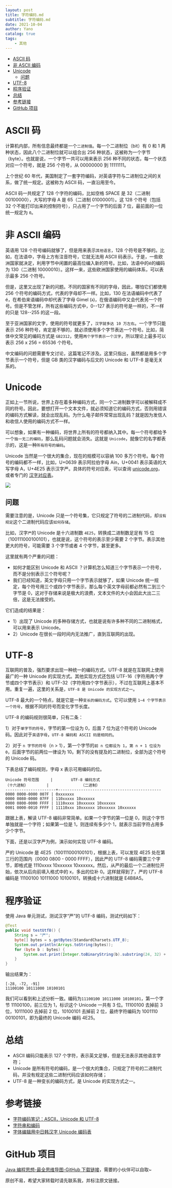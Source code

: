```yaml
---
layout: post
title: 字符编码.md
subtitle: 字符编码.md
date: 2021-10-04
author: Yano
catalog: true
tags:
    - 其他
---
```



- [ASCII 码](#ascii-码)
- [非 ASCII 编码](#非-ascii-编码)
- [Unicode](#unicode)
  - [问题](#问题)
- [UTF-8](#utf-8)
- [程序验证](#程序验证)
- [总结](#总结)
- [参考链接](#参考链接)
- [GitHub 项目](#github-项目)

# ASCII 码

计算机内部，所有信息最终都是一个`二进制值`。每一个二进制位（bit）有 0 和 1 两种状态，因此八个二进制位就可以组合出 256 种状态，这被称为一个字节（byte）。也就是说，一个字节一共可以用来表示 256 种不同的状态，每一个状态对应一个符号，就是 256 个符号，从 00000000 到 11111111。

上个世纪 60 年代，美国制定了一套字符编码，对英语字符与二进制位之间的关系，做了统一规定。这被称为 ASCII 码，一直沿用至今。

ASCII 码一共规定了 128 个字符的编码，比如空格 SPACE 是 32（二进制 00100000），大写的字母 A 是 65（二进制 01000001）。这 128 个符号（包括 32 个不能打印出来的控制符号），只占用了一个字节的后面 7 位，最前面的一位统一规定为 `0`。

# 非 ASCII 编码

英语用 128 个符号编码就够了，但是用来表示`其他语言`，128 个符号是不够的。比如，在法语中，字母上方有注音符号，它就无法用 ASCII 码表示。于是，一些欧洲国家就决定，利用字节中闲置的最高位编入新的符号。比如，法语中的é的编码为 130（二进制 10000010）。这样一来，这些欧洲国家使用的编码体系，可以表示最多 256 个符号。

但是，这里又出现了新的问题。不同的国家有不同的字母，因此，哪怕它们都使用 256 个符号的编码方式，代表的字母却不一样。比如，130 在法语编码中代表了é，在希伯来语编码中却代表了字母 Gimel (ג)，在俄语编码中又会代表另一个符号。但是不管怎样，所有这些编码方式中，0--127 表示的符号是一样的，不一样的只是 128--255 的这一段。

至于亚洲国家的文字，使用的符号就更多了，`汉字就多达 10 万左右`。一个字节只能表示 256 种符号，肯定是不够的，就必须使用多个字节表达一个符号。比如，简体中文常见的编码方式是 `GB2312`，使用`两个字节表示一个汉字`，所以理论上最多可以表示 256 x 256 = 65536 个符号。

中文编码的问题需要专文讨论，这篇笔记不涉及。这里只指出，虽然都是用多个字节表示一个符号，但是 GB 类的汉字编码与后文的 Unicode 和 UTF-8 是毫无关系的。

# Unicode

正如上一节所说，世界上存在着多种编码方式，同一个二进制数字可以被解释成不同的符号。因此，要想打开一个文本文件，就必须知道它的编码方式，否则用错误的编码方式解读，就会出现乱码。为什么电子邮件常常出现乱码？就是因为发信人和收信人使用的编码方式不一样。

可以想象，如果有一种编码，将世界上所有的符号都纳入其中。每一个符号都给予一个`独一无二的编码`，那么乱码问题就会消失。这就是 `Unicode`，就像它的名字都表示的，这是一种`所有符号的编码`。

Unicode 当然是一个很大的集合，现在的规模可以容纳 100 多万个符号。每个符号的编码都不一样，比如，U+0639 表示阿拉伯字母 Ain，U+0041 表示英语的大写字母 A，U+4E25 表示汉字严。具体的符号对应表，可以查询 [unicode.org](https://home.unicode.org/)，或者专门的 [汉字对应表](http://www.chi2ko.com/tool/CJK.htm)。

![](http://yano.oss-cn-beijing.aliyuncs.com/blog/20211004113235.png?x-oss-process=style/yano)

## 问题

需要注意的是，Unicode 只是一个符号集，它只规定了符号的二进制代码，却`没有规定`这个二进制代码应该`如何存储`。

比如，汉字`严`的 Unicode 是十六进制数 `4E25`，转换成二进制数足足有 15 位（100111000100101），也就是说，这个符号的表示至少需要 2 个字节。表示其他更大的符号，可能需要 3 个字节或者 4 个字节，甚至更多。

这里就有两个严重的问题：
- 如何才能区别 Unicode 和 ASCII ？计算机怎么知道三个字节表示一个符号，而不是分别表示三个符号呢？
- 我们已经知道，英文字母只用一个字节表示就够了，如果 Unicode 统一规定，每个符号用三个或四个字节表示，那么每个英文字母前都必然有二到三个字节是 0，这对于存储来说是极大的浪费，文本文件的大小会因此大出二三倍，这是无法接受的。

它们造成的结果是：
- 1）出现了 Unicode 的多种存储方式，也就是说有许多种不同的二进制格式，可以用来表示 Unicode。
- 2）Unicode 在很长一段时间内无法推广，直到互联网的出现。

# UTF-8

互联网的普及，强烈要求出现一种统一的编码方式。UTF-8 就是在互联网上使用最广的一种 Unicode 的实现方式。其他实现方式还包括 UTF-16（字符用两个字节或四个字节表示）和 UTF-32（字符用四个字节表示），不过在互联网上基本不用。重复一遍，这里的关系是，`UTF-8 是 Unicode 的实现方式之一`。

UTF-8 最大的一个特点，就是它是一种`变长的编码方式`。它可以使用 `1~4 个字节表示一个符号`，根据不同的符号而变化字节长度。

UTF-8 的编码规则很简单，只有二条：

1）对于`单字节的符号`，字节的第一位设为 0，后面 7 位为这个符号的 Unicode 码。因此对于`英语字母`，`UTF-8 编码和 ASCII 码是相同的`。

2）对于 `n 字节的符号`（n > 1），第一个字节的`前 n 位都设为 1`，`第 n + 1 位设为 0`，后面字节的前两位一律设为 10。剩下的没有提及的二进制位，全部为这个符号的 Unicode 码。

下表总结了编码规则，字母 x 表示可用编码的位。

```
Unicode 符号范围     |        UTF-8 编码方式
（十六进制）        |              （二进制）
----------------------+---------------------------------------------
0000 0000-0000 007F | 0xxxxxxx
0000 0080-0000 07FF | 110xxxxx 10xxxxxx
0000 0800-0000 FFFF | 1110xxxx 10xxxxxx 10xxxxxx
0001 0000-0010 FFFF | 11110xxx 10xxxxxx 10xxxxxx 10xxxxxx
```

跟据上表，解读 UTF-8 编码非常简单。如果一个字节的第一位是 0，则这个字节单独就是一个字符；如果第一位是 1，则连续有多少个 1，就表示当前字符占用多少个字节。

下面，还是以汉字严为例，演示如何实现 UTF-8 编码。

严的 Unicode 是 4E25（100111000100101），根据上表，可以发现 4E25 处在第三行的范围内（0000 0800 - 0000 FFFF），因此严的 UTF-8 编码需要三个字节，即格式是 1110xxxx 10xxxxxx 10xxxxxx。然后，从严的最后一个二进制位开始，依次从后向前填入格式中的 x，多出的位补 0。这样就得到了，严的 UTF-8 编码是 11100100 10111000 10100101，转换成十六进制就是 E4B8A5。

# 程序验证

使用 Java 单元测试，测试汉字“严”的 UTF-8 编码，测试代码如下：

```java
@Test
public void testUtf8() {
    String s = "严";
    byte[] bytes = s.getBytes(StandardCharsets.UTF_8);
    System.out.println(Arrays.toString(bytes));
    for (byte b : bytes) {
        System.out.print(Integer.toBinaryString(b).substring(24, 32) + " ");
    }
}
```

输出结果为：

```
[-28, -72, -91]
11100100 10111000 10100101 
```

我们可以看到和上述分析一致。编码为`11100100 10111000 10100101`，第一个字节 11100100，前三位为 1，标识这个 Unicode 一共有 3 位。11100100 去掉前 3 位，10111000 去掉前 2 位，10100101 去掉前 2 位，最终字符编码为 1001110 00100101，即为最终的 Unicode 编码 4E25。

# 总结

- ASCII 编码只能表示 127 个字符，表示英文足够，但是无法表示其他语言字符；
- Unicode 是所有符号的编码，是一个很大的集合，只规定了符号的二进制代码，并没有规定这些二进制代码应该如何存储；
- UTF-8 是一种变长的编码方式，是 Unicode 的实现方式之一。

# 参考链接

- [字符编码笔记：ASCII，Unicode 和 UTF-8
](https://www.ruanyifeng.com/blog/2007/10/ascii_unicode_and_utf-8.html)
- [字符串和编码
](https://www.liaoxuefeng.com/wiki/1016959663602400/1017075323632896)
- [字体编辑用中日韩汉字 Unicode 编码表](http://www.chi2ko.com/tool/CJK.htm)

# GitHub 项目

[Java 编程思想-最全思维导图-GitHub 下载链接](https://github.com/LjyYano/Thinking_in_Java_MindMapping)，需要的小伙伴可以自取~

原创不易，希望大家转载时请先联系我，并标注原文链接。
